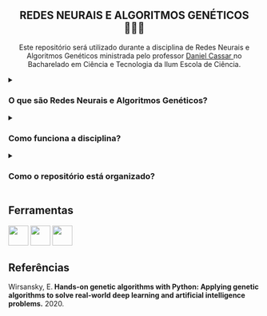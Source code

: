 <h2 align="center"> REDES NEURAIS E ALGORITMOS GENÉTICOS 👩🏻‍💻</h2>

<p align="center"> Este repositório será utilizado durante a disciplina de Redes Neurais e Algoritmos Genéticos ministrada pelo professor <a href="https://github.com/drcassar">Daniel Cassar </a> no Bacharelado em Ciência e Tecnologia da Ilum Escola de Ciência.</p>


<details><summary><h3>O que são Redes Neurais e Algoritmos Genéticos?</h3></summary>
 <p align = "justify">Inicialmente, a disciplina abordará os conceitos de <b>Algoritmos Genéticos</b>, que nada mais fazem do que resolver e otimizar problemas, utilizando ideias que partiram da biologia, nesse caso, darwinistas. Para isso, uma maneira mais fácil de compreender esta metologia é buscar quais são os indivíduos que formarão o conjunto de possíveis soluções para o problema, conjunto esse chamado de população. Seguindo com a analogia biológica, são implementadas operações de <b>seleção</b>, <b>cruzamento</b> e <b>mutação</b> que, assim como na biologia, propiciam a variabilidade e a propagação dos individuos mais viáveis.</p> 
  <p align = "justify">Quanto às <b>Redes Neurais</b>, são muito utilizadas para a classificação de dados, ou seja, para o treinamento. A descrição de algoritmos de Redes Neurais será melhor desenvolvida conforme o assunto for abordado, portanto, aguarde! :) </p>

</details>
  
<details><summary><h3>Como funciona a disciplina?</h3></summary>
  
<p align = "justify">Nesta disciplina, os conceitos de <b>Algoritmos Genéticos</b> e <b>Redes Neurais</b> são explicados por meio da resolução de problemas, aqui chamados de experimentos. Os experimentos e os códigos são desenvolvido em sala de aula,  em conjunto com o professor e todos os outros alunos, de modo a priorizar a discussão para queca melhor forma possível de resolver a proposta seja encontrada. Dessa forma, cada experimento introduz um conceito novo que pode vir a ser aplicado para melhorar o desempenho do algoritmo. Em alguns momentos da disciplina, temos a chance escolher um experimento diferente dos realizados pelos outros estudantes e, nesse caso, a construção do algoritmo dá-se inteiramente pelo aluno (com suporte, caso seja necessário, é claro!). </p>
  
</details>


<details><summary><h3>Como o repositório está organizado?</h3></summary>
  
O conteúdo deste repositório encontra-se separado em duas pastas:
 </br>
 
 <a href = "https://github.com/selaxco/aula_redes/tree/main/AlgoritmosGeneticos">`AlgoritmosGeneticos:`</a>possui todos os experimentos realizados até o momento em notebooks do tipo <b>.ipynb</b>, além de arquivos <b>.py</b> que armazenam constante, funções e classes.
 
<a href = "https://github.com/selaxco/aula_redes/tree/main/RedesNeurais">`RedesNeurais:`</a> atualmente, possui apenas arquivos <b>.py</b> para constantes, funções e classes, mas será atualizado com os experimentos assim que esse conteúdo for abordado.
</details>

## Ferramentas
<img src="https://cdn.jsdelivr.net/gh/devicons/devicon/icons/jupyter/jupyter-original-wordmark.svg" width="40" height="40"/>  <img src="https://cdn.jsdelivr.net/gh/devicons/devicon/icons/python/python-original-wordmark.svg" width="40" height="40"/> <img src="https://github.githubassets.com/images/modules/logos_page/GitHub-Mark.png" width="40" height="40"/>

## Referências
  Wirsansky, E.<b> Hands-on genetic algorithms with Python: Applying genetic algorithms to solve real-world deep learning and artificial intelligence problems.</b> 2020.
